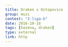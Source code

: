 ```yaml
---
title: Draken x Ostopovice   
group: muzi
contest: "2-liga-b"
date: 2016-10-16
tags: [hazena, draken]
type: external
link: http
---
```

